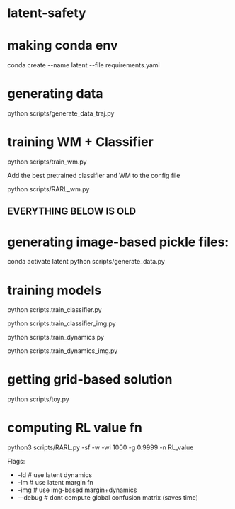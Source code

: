 # latent-safety

# making conda env
conda create --name latent --file requirements.yaml


# generating data
python scripts/generate_data_traj.py

# training WM + Classifier
python scripts/train_wm.py


Add the best pretrained classifier and WM to the config file

python scripts/RARL_wm.py


## EVERYTHING BELOW IS OLD
# generating image-based pickle files:
conda activate latent
python scripts/generate_data.py

# training models
python scripts.train_classifier.py

python scripts.train_classifier_img.py

python scripts.train_dynamics.py

python scripts.train_dynamics_img.py


# getting grid-based solution
python scripts/toy.py

# computing RL value fn
python3 scripts/RARL.py  -sf -w -wi 1000 -g 0.9999 -n RL_value 


Flags:
- -ld # use latent dynamics
- -lm # use latent margin fn
- -img # use img-based margin+dynamics
- --debug # dont compute global confusion matrix (saves time)
